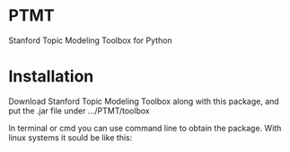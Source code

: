 # PTMT

Stanford Topic Modeling Toolbox for Python

# Installation
Download Stanford Topic Modeling Toolbox along with this package, and put the .jar file under .../PTMT/toolbox

In terminal or cmd you can use command line to obtain the package. With linux systems it sould be like this:
